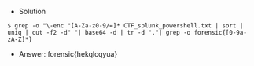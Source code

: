 - Solution
````
$ grep -o "\-enc "[A-Za-z0-9/=]* CTF_splunk_powershell.txt | sort | uniq | cut -f2 -d" "| base64 -d | tr -d "."| grep -o forensic{[0-9a-zA-Z]*} 
````
- Answer: forensic{hekqlcqyua}
